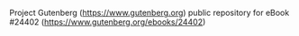 Project Gutenberg (https://www.gutenberg.org) public repository for eBook #24402 (https://www.gutenberg.org/ebooks/24402)
